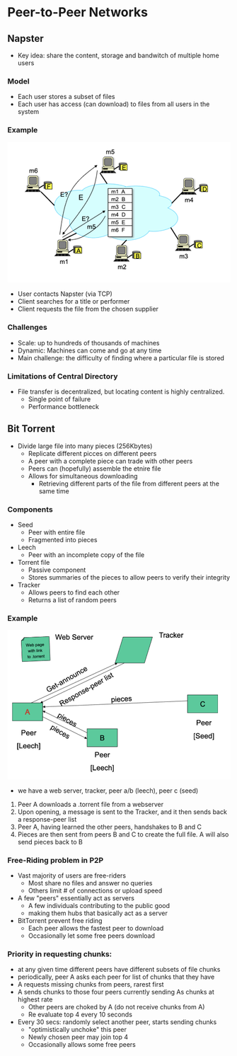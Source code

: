 # Peer-to-Peer Networks

## Napster

- Key idea: share the content, storage and bandwitch of multiple home users

### Model

- Each user stores a subset of files
- Each user has access (can download) to files from all users in the system

### Example

![alt text](../img/2/napster.png)

- User contacts Napster (via TCP)
- Client searches for a title or performer
- Client requests the file from the chosen supplier

### Challenges

- Scale: up to hundreds of thousands of machines
- Dynamic: Machines can come and go at any time
- Main challenge: the difficulty of finding where a particular file is stored

### Limitations of Central Directory

- File transfer is decentralized, but locating content is highly centralized.
  - Single point of failure
  - Performance bottleneck

## Bit Torrent

- Divide large file into many pieces (256Kbytes)
  - Replicate different picces on different peers
  - A peer with a complete piece can trade with other peers
  - Peers can (hopefully) assemble the etnire file
  - Allows for simultaneous downloading
    - Retrieving different parts of the file from different peers at the same time

### Components

- Seed
  - Peer with entire file
  - Fragmented into pieces
- Leech
  - Peer with an incomplete copy of the file
- Torrent file
  - Passive component
  - Stores summaries of the pieces to allow peers to verify their integrity
- Tracker
  - Allows peers to find each other
  - Returns a list of random peers

### Example

![alt text](../img/2/bittorent.png)

- we have a web server, tracker, peer a/b (leech), peer c (seed)

1) Peer A downloads a .torrent file from a webserver
2) Upon opening, a message is sent to the Tracker, and it then sends back a response-peer list
3) Peer A, having learned the other peers, handshakes to B and C
4) Pieces are then sent from peers B and C to create the full file. A will also send pieces back to B

### Free-Riding problem in P2P

- Vast majority of users are free-riders
  - Most share no files and answer no queries
  - Others limit # of connections or upload speed
- A few "peers" essentially act as servers
  - A few individuals contributing to the public good
  - making them hubs that basically act as a server
- BitTorrent prevent free riding
  - Each peer allows the fastest peer to download
  - Occasionally let some free peers download

### Priority in requesting chunks:

- at any given time different peers have different subsets of file chunks
- periodically, peer A asks each peer for list of chunks that they have
- A requests missing chunks from peers, rarest first
- A sends chunks to those four peers currently sending As chunks at highest rate
  - Other peers are choked by A (do not receive chunks from A)
  - Re evaluate top 4 every 10 seconds
- Every 30 secs: randomly select another peer, starts sending chunks
  - "optimistically unchoke" this peer
  - Newly chosen peer may join top 4
  - Occasionally allows some free peers